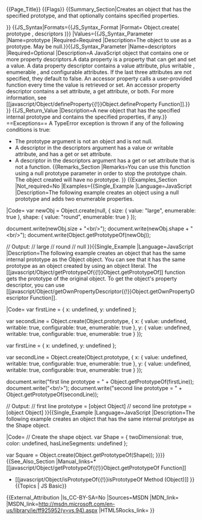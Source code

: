 {{Page_Title}}
{{Flags}}
{{Summary_Section|Creates an object that has the specified prototype, and that optionally contains specified properties.

}}
{{JS_Syntax|Formats={{JS_Syntax_Format
|Format= Object.create( prototype , descriptors )}}
|Values={{JS_Syntax_Parameter
|Name=prototype
|Required=Required
|Description=The object to use as a prototype. May be null.}}{{JS_Syntax_Parameter
|Name=descriptors
|Required=Optional
|Description=A JavaScript object that contains one or more property descriptors.A data property is a property that can get and set a value. A data property descriptor contains a value attribute, plus writable , enumerable , and configurable attributes. If the last three attributes are not specified, they default to false. An accessor property calls a user-provided function every time the value is retrieved or set. An accessor property descriptor contains a set attribute, a get attribute, or both. For more information, see [[javascript/Object/defineProperty{{!}}Object.defineProperty Function]].}}
}}
{{JS_Return_Value
|Description=A new object that has the specified internal prototype and contains the specified properties, if any.}}
==Exceptions==
A TypeError exception is thrown if any of the following conditions is true:

* The prototype argument is not an object and is not null.
* A descriptor in the descriptors argument has a value or writable attribute, and has a get or set attribute.
* A descriptor in the descriptors argument has a get or set attribute that is not a function.
{{Remarks_Section
|Remarks=You can use this function using a null prototype parameter in order to stop the prototype chain. The object created will have no prototype.
}}
{{Examples_Section
|Not_required=No
|Examples={{Single_Example
|Language=JavaScript
|Description=The following example creates an object using a null prototype and adds two enumerable properties.

|Code= var newObj = Object.create(null, {
             size: {
                 value: "large",
                 enumerable: true
             },
             shape: {
                 value: "round",
                 enumerable: true
             }
         });
 
 document.write(newObj.size + "&lt;br/&gt;");
 document.write(newObj.shape + "&lt;br/&gt;");
 document.write(Object.getPrototypeOf(newObj));
 
 // Output:
 // large
 // round
 // null
}}{{Single_Example
|Language=JavaScript
|Description=The following example creates an object that has the same internal prototype as the Object object. You can see that it has the same prototype as an object created by using an object literal. The [[javascript/Object/getPrototypeOf{{!}}Object.getPrototypeOf]] function gets the prototype of the original object. To get the object's property descriptor, you can use [[javascript/Object/getOwnPropertyDescriptor{{!}}Object.getOwnPropertyDescriptor Function]].

|Code= var firstLine = { x: undefined, y: undefined };
 
 var secondLine = Object.create(Object.prototype, {
         x: {
                 value: undefined, 
                 writable: true, 
                 configurable: true, 
                 enumerable: true
             },
             y: {
                 value: undefined, 
                 writable: true, 
                 configurable: true, 
                 enumerable: true
             }
 });
 
 var firstLine = { x: undefined, y: undefined };
 
 var secondLine = Object.create(Object.prototype, {
         x: {
                 value: undefined, 
                 writable: true, 
                 configurable: true, 
                 enumerable: true
             },
             y: {
                 value: undefined, 
                 writable: true, 
                 configurable: true, 
                 enumerable: true
             }
 });
 
 document.write("first line prototype = " + Object.getPrototypeOf(firstLine));
 document.write("&lt;br/&gt;");
 document.write("second line prototype = " + Object.getPrototypeOf(secondLine));
 
 // Output:
 // first line prototype = [object Object]
 // second line prototype = [object Object]
}}{{Single_Example
|Language=JavaScript
|Description=The following example creates an object that has the same internal prototype as the Shape object.

|Code= // Create the shape object.
 var Shape = { twoDimensional: true, color: undefined, hasLineSegments: undefined };
 
 var Square = Object.create(Object.getPrototypeOf(Shape));
}}}}
{{See_Also_Section
|Manual_links=* [[javascript/Object/getPrototypeOf{{!}}Object.getPrototypeOf Function]]
* [[javascript/Object/isPrototypeOf{{!}}isPrototypeOf Method (Object)]]
}}
{{Topics | JS Basic}}

{{External_Attribution
|Is_CC-BY-SA=No
|Sources=MSDN
|MDN_link=
|MSDN_link=http://msdn.microsoft.com/en-us/library/ie/ff925952(v=vs.94).aspx
|HTML5Rocks_link=
}}